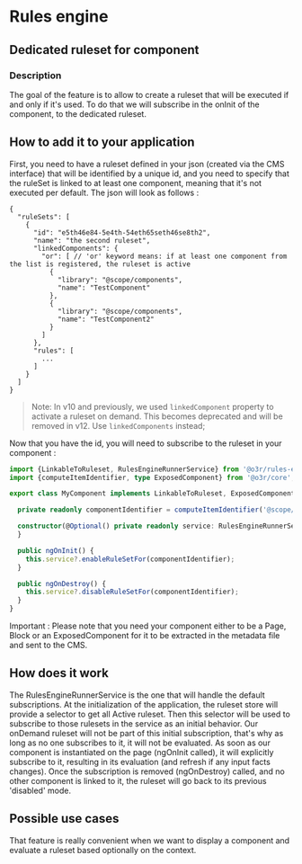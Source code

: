 # Rules engine

## Dedicated ruleset for component

### Description

The goal of the feature is to allow to create a ruleset that will be executed if and only if it's used.
To do that we will subscribe in the onInit of the component, to the dedicated ruleset.

## How to add it to your application

First, you need to have a ruleset defined in your json (created via the CMS interface) that will be identified by a unique id, and you need to specify that the ruleSet is linked to at least one component, meaning that it's not executed per default. The json will look as follows :

```json5
{
  "ruleSets": [
    {
      "id": "e5th46e84-5e4th-54eth65seth46se8th2",
      "name": "the second ruleset",
      "linkedComponents": {
        "or": [ // 'or' keyword means: if at least one component from the list is registered, the ruleset is active
          {
            "library": "@scope/components",
            "name": "TestComponent"
          },
          {
            "library": "@scope/components",
            "name": "TestComponent2"
          }
        ]
      },
      "rules": [
        ...
      ]
    }
  ]
}
```
> Note: In v10 and previously, we used `linkedComponent` property to activate a ruleset on demand. This becomes deprecated and will be removed in v12. Use `linkedComponents` instead;

Now that you have the id, you will need to subscribe to the ruleset in your component :

```typescript
import {LinkableToRuleset, RulesEngineRunnerService} from '@o3r/rules-engine';
import {computeItemIdentifier, type ExposedComponent} from '@o3r/core';

export class MyComponent implements LinkableToRuleset, ExposedComponent {

  private readonly componentIdentifier = computeItemIdentifier('@scope/components', 'TestComponent');

  constructor(@Optional() private readonly service: RulesEngineRunnerService) {
  }

  public ngOnInit() {
    this.service?.enableRuleSetFor(componentIdentifier);
  }

  public ngOnDestroy() {
    this.service?.disableRuleSetFor(componentIdentifier);
  }
}
```

Important : Please note that you need your component either to be a Page, Block or an ExposedComponent for it to be extracted in the metadata file and sent to the CMS.

## How does it work

The RulesEngineRunnerService is the one that will handle the default subscriptions.
At the initialization of the application, the ruleset store will provide a selector to get all Active ruleset.
Then this selector will be used to subscribe to those rulesets in the service as an initial behavior.
Our onDemand ruleset will not be part of this initial subscription, that's why as long as no one subscribes to it, it will not be evaluated.
As soon as our component is instantiated on the page (ngOnInit called), it will explicitly subscribe to it, resulting in its evaluation (and refresh if any input facts changes).
Once the subscription is removed (ngOnDestroy) called, and no other component is linked to it, the ruleset will go back to its previous 'disabled' mode.

## Possible use cases

That feature is really convenient when we want to display a component and evaluate a ruleset based optionally on the context.
